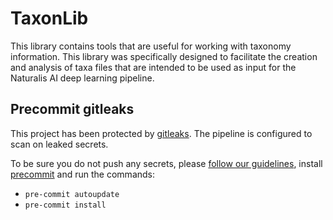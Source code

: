 # TaxonLib

This library contains tools that are useful for working with taxonomy information. 
This library was specifically designed to facilitate 
the creation and analysis of taxa files 
that are intended to be used as 
input for the Naturalis AI deep learning pipeline.

## Precommit gitleaks

This project has been protected by [gitleaks](https://github.com/gitleaks/gitleaks).
The pipeline is configured to scan on leaked secrets.

To be sure you do not push any secrets,
please [follow our guidelines](https://docs.aob.naturalis.io/standards/secrets/),
install [precommit](https://pre-commit.com/#install)
and run the commands:

- `pre-commit autoupdate`
- `pre-commit install`